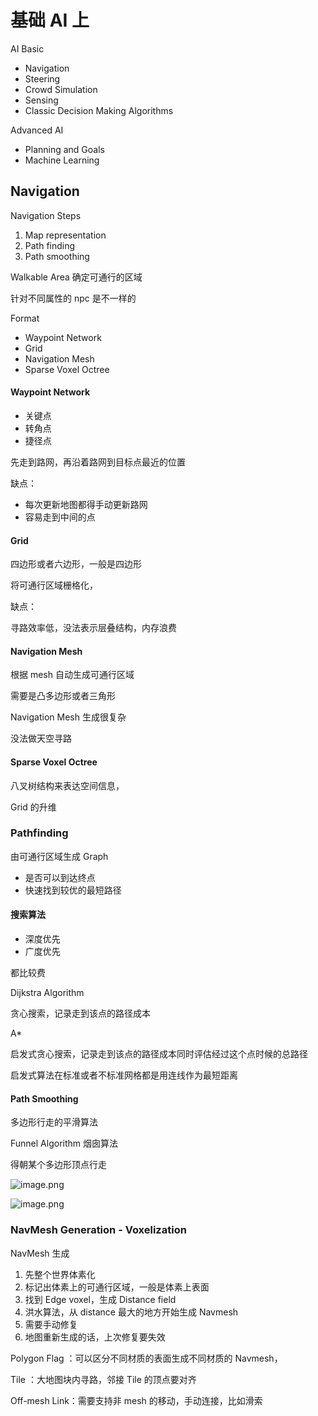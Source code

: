 # 基础 AI 上

AI Basic

- Navigation
- Steering
- Crowd Simulation
- Sensing
- Classic Decision Making Algorithms

Advanced AI

- Planning and Goals
- Machine Learning

## Navigation

Navigation Steps

1. Map representation
2. Path finding
3. Path smoothing

Walkable Area 确定可通行的区域

针对不同属性的 npc 是不一样的

Format

- Waypoint Network
- Grid
- Navigation Mesh
- Sparse Voxel Octree

#### Waypoint Network

- 关键点
- 转角点
- 捷径点

先走到路网，再沿着路网到目标点最近的位置

缺点：

- 每次更新地图都得手动更新路网
- 容易走到中间的点

#### Grid

四边形或者六边形，一般是四边形

将可通行区域栅格化，

缺点：

寻路效率低，没法表示层叠结构，内存浪费

#### Navigation Mesh

根据 mesh 自动生成可通行区域

需要是凸多边形或者三角形

Navigation Mesh 生成很复杂

没法做天空寻路

#### Sparse Voxel Octree

八叉树结构来表达空间信息，

Grid 的升维

### Pathfinding

由可通行区域生成 Graph

- 是否可以到达终点
- 快速找到较优的最短路径

#### 搜索算法

- 深度优先
- 广度优先

都比较费

Dijkstra Algorithm

贪心搜索，记录走到该点的路径成本

A*

启发式贪心搜索，记录走到该点的路径成本同时评估经过这个点时候的总路径

启发式算法在标准或者不标准网格都是用连线作为最短距离

#### Path Smoothing

多边形行走的平滑算法

Funnel Algorithm 烟囱算法

得朝某个多边形顶点行走

![image.png](https://image-1253155090.cos.ap-nanjing.myqcloud.com/202508292006387.png)

![image.png](https://image-1253155090.cos.ap-nanjing.myqcloud.com/202508292006236.png)

### NavMesh Generation - Voxelization

NavMesh 生成

1. 先整个世界体素化
2. 标记出体素上的可通行区域，一般是体素上表面
3. 找到 Edge voxel，生成 Distance field
4. 洪水算法，从 distance 最大的地方开始生成 Navmesh
5. 需要手动修复
6. 地图重新生成的话，上次修复要失效

Polygon Flag ：可以区分不同材质的表面生成不同材质的 Navmesh，

Tile ：大地图块内寻路，邻接 Tile 的顶点要对齐

Off-mesh Link：需要支持非 mesh 的移动，手动连接，比如滑索
